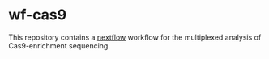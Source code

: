 # wf-cas9

This repository contains a [nextflow](https://www.nextflow.io/) workflow
for the multiplexed analysis of Cas9-enrichment sequencing. 
